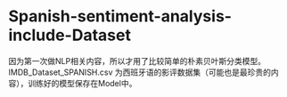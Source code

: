 # Spanish-sentiment-analysis-include-Dataset
因为第一次做NLP相关内容，所以才用了比较简单的朴素贝叶斯分类模型。IMDB_Dataset_SPANISH.csv 为西班牙语的影评数据集（可能也是最珍贵的内容），训练好的模型保存在Model中。
